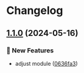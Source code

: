 # Changelog

## [1.1.0](https://github.com/GersonRS/modern-gitops-stack-module-nifi/compare/v1.0.0...v1.1.0) (2024-05-16)


### 🚀 New Features

* adjust module ([0636fa3](https://github.com/GersonRS/modern-gitops-stack-module-nifi/commit/0636fa37d25cd51c7b623c19a676b0bc6ac5a969))
